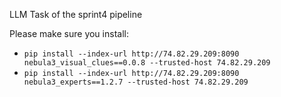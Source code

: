 LLM Task of the sprint4 pipeline

Please make sure you install:
  - `pip install --index-url http://74.82.29.209:8090 nebula3_visual_clues==0.0.8 --trusted-host 74.82.29.209`
  - `pip install --index-url http://74.82.29.209:8090 nebula3_experts==1.2.7 --trusted-host 74.82.29.209`
 
 
  
